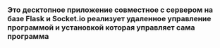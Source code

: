 ### Это десктопное приложение совместное с сервером на базе Flask и Socket.io реализует удаленное управление программой и установкой которая управляет сама программа
